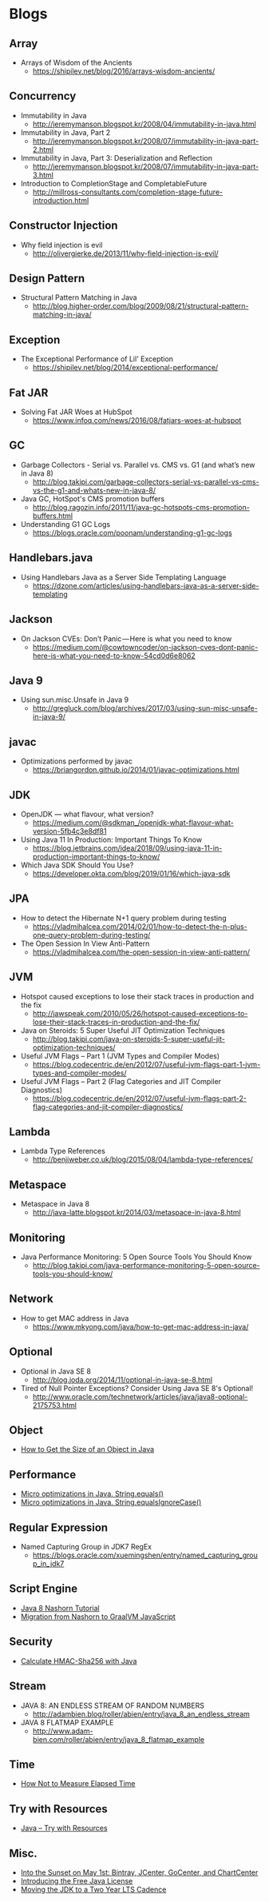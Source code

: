 # Blogs
## Array
* Arrays of Wisdom of the Ancients
  * https://shipilev.net/blog/2016/arrays-wisdom-ancients/

## Concurrency
* Immutability in Java
  * http://jeremymanson.blogspot.kr/2008/04/immutability-in-java.html
* Immutability in Java, Part 2
  * http://jeremymanson.blogspot.kr/2008/07/immutability-in-java-part-2.html
* Immutability in Java, Part 3: Deserialization and Reflection
  * http://jeremymanson.blogspot.kr/2008/07/immutability-in-java-part-3.html
* Introduction to CompletionStage and CompletableFuture
  * http://millross-consultants.com/completion-stage-future-introduction.html

## Constructor Injection
* Why field injection is evil
  * http://olivergierke.de/2013/11/why-field-injection-is-evil/

## Design Pattern
* Structural Pattern Matching in Java
  * http://blog.higher-order.com/blog/2009/08/21/structural-pattern-matching-in-java/

## Exception
* The Exceptional Performance of Lil' Exception
  * https://shipilev.net/blog/2014/exceptional-performance/

## Fat JAR
* Solving Fat JAR Woes at HubSpot
  * https://www.infoq.com/news/2016/08/fatjars-woes-at-hubspot

## GC
* Garbage Collectors - Serial vs. Parallel vs. CMS vs. G1 (and what’s new in Java 8)
  * http://blog.takipi.com/garbage-collectors-serial-vs-parallel-vs-cms-vs-the-g1-and-whats-new-in-java-8/
* Java GC, HotSpot's CMS promotion buffers
  * http://blog.ragozin.info/2011/11/java-gc-hotspots-cms-promotion-buffers.html
* Understanding G1 GC Logs
  * https://blogs.oracle.com/poonam/understanding-g1-gc-logs

## Handlebars.java
* Using Handlebars Java as a Server Side Templating Language
  * https://dzone.com/articles/using-handlebars-java-as-a-server-side-templating

## Jackson
* On Jackson CVEs: Don’t Panic — Here is what you need to know
  * https://medium.com/@cowtowncoder/on-jackson-cves-dont-panic-here-is-what-you-need-to-know-54cd0d6e8062

## Java 9
* Using sun.misc.Unsafe in Java 9
  * http://gregluck.com/blog/archives/2017/03/using-sun-misc-unsafe-in-java-9/

## javac
* Optimizations performed by javac
  * https://briangordon.github.io/2014/01/javac-optimizations.html

## JDK
* OpenJDK — what flavour, what version?
  * https://medium.com/@sdkman_/openjdk-what-flavour-what-version-5fb4c3e8df81
* Using Java 11 In Production: Important Things To Know
  * https://blog.jetbrains.com/idea/2018/09/using-java-11-in-production-important-things-to-know/
* Which Java SDK Should You Use?
  * https://developer.okta.com/blog/2019/01/16/which-java-sdk

## JPA
* How to detect the Hibernate N+1 query problem during testing
  * https://vladmihalcea.com/2014/02/01/how-to-detect-the-n-plus-one-query-problem-during-testing/
* The Open Session In View Anti-Pattern
  * https://vladmihalcea.com/the-open-session-in-view-anti-pattern/

## JVM
* Hotspot caused exceptions to lose their stack traces in production and the fix
  * http://jawspeak.com/2010/05/26/hotspot-caused-exceptions-to-lose-their-stack-traces-in-production-and-the-fix/
* Java on Steroids: 5 Super Useful JIT Optimization Techniques
  * http://blog.takipi.com/java-on-steroids-5-super-useful-jit-optimization-techniques/
* Useful JVM Flags – Part 1 (JVM Types and Compiler Modes)
  * https://blog.codecentric.de/en/2012/07/useful-jvm-flags-part-1-jvm-types-and-compiler-modes/
* Useful JVM Flags – Part 2 (Flag Categories and JIT Compiler Diagnostics)
  * https://blog.codecentric.de/en/2012/07/useful-jvm-flags-part-2-flag-categories-and-jit-compiler-diagnostics/

## Lambda
* Lambda Type References
  * http://benjiweber.co.uk/blog/2015/08/04/lambda-type-references/

## Metaspace
* Metaspace in Java 8
  * http://java-latte.blogspot.kr/2014/03/metaspace-in-java-8.html

## Monitoring
* Java Performance Monitoring: 5 Open Source Tools You Should Know
  * http://blog.takipi.com/java-performance-monitoring-5-open-source-tools-you-should-know/

## Network
* How to get MAC address in Java
  * https://www.mkyong.com/java/how-to-get-mac-address-in-java/

## Optional
* Optional in Java SE 8
  * http://blog.joda.org/2014/11/optional-in-java-se-8.html
* Tired of Null Pointer Exceptions? Consider Using Java SE 8's Optional!
  * http://www.oracle.com/technetwork/articles/java/java8-optional-2175753.html

## Object
* [How to Get the Size of an Object in Java](https://www.baeldung.com/java-size-of-object)

## Performance
* [Micro optimizations in Java. String.equals()](https://medium.com/javarevisited/micro-optimizations-in-java-string-equals-22be19fd8416)
* [Micro optimizations in Java. String.equalsIgnoreCase()](https://medium.com/javarevisited/micro-optimizations-in-java-string-equalsignorecase-ea25dfb03f95)

## Regular Expression
* Named Capturing Group in JDK7 RegEx
  * https://blogs.oracle.com/xuemingshen/entry/named_capturing_group_in_jdk7

## Script Engine
* [Java 8 Nashorn Tutorial](http://winterbe.com/posts/2014/04/05/java8-nashorn-tutorial/)
* [Migration from Nashorn to GraalVM JavaScript](https://golb.hplar.ch/2020/04/java-javascript-engine.html)

## Security
* [Calculate HMAC-Sha256 with Java](https://sorenpoulsen.com/calculate-hmac-sha256-with-java)

## Stream
* JAVA 8: AN ENDLESS STREAM OF RANDOM NUMBERS
  * http://adambien.blog/roller/abien/entry/java_8_an_endless_stream
* JAVA 8 FLATMAP EXAMPLE
  * http://www.adam-bien.com/roller/abien/entry/java_8_flatmap_example

## Time
* [How Not to Measure Elapsed Time](https://develotters.com/posts/how-not-to-measure-elapsed-time/)

## Try with Resources
* [Java – Try with Resources](https://www.baeldung.com/java-try-with-resources)

## Misc.
* [Into the Sunset on May 1st: Bintray, JCenter, GoCenter, and ChartCenter](https://jfrog.com/blog/into-the-sunset-bintray-jcenter-gocenter-and-chartcenter/)
* [Introducing the Free Java License](https://blogs.oracle.com/java/post/free-java-license)
* [Moving the JDK to a Two Year LTS Cadence](https://blogs.oracle.com/java/post/moving-the-jdk-to-a-two-year-lts-cadence)
